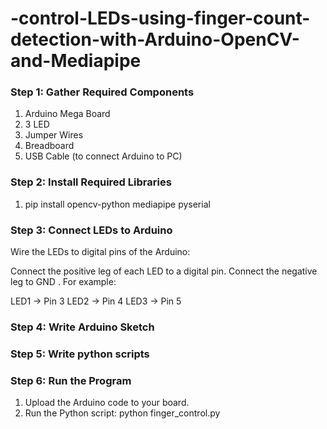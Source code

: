 # -control-LEDs-using-finger-count-detection-with-Arduino-OpenCV-and-Mediapipe

### Step 1: Gather Required Components
1. Arduino Mega Board
2. 3 LED
3.  Jumper Wires
4.  Breadboard
5.  USB Cable (to connect Arduino to PC)

### Step 2: Install Required Libraries
1. pip install opencv-python mediapipe pyserial

### Step 3: Connect LEDs to Arduino
Wire the LEDs to digital pins of the Arduino:

Connect the positive leg of each LED to a digital pin.
Connect the negative leg to GND .
For example:

LED1 → Pin 3
LED2 → Pin 4
LED3 → Pin 5

### Step 4: Write Arduino Sketch

### Step 5: Write python scripts

### Step 6: Run the Program
1. Upload the Arduino code to your board.
2. Run the Python script: python finger_control.py

